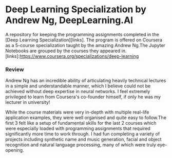 # Deep Learning Specialization by Andrew Ng, DeepLearning.AI

A repository for keeping the programming assignments completed in the [Deep Learning Specialization][links]. The program is offered on Coursera as a 5-course specialization taught by the amazing Andrew Ng.The Jupyter Notebooks are grouped by the courses they appeared in.
[links]:https://www.coursera.org/specializations/deep-learning



### Review
Andrew Ng has an incredible ability of articulating heavily technical lectures in a simple and understandable manner, which I believe could not be achieved without deep expertise in neural networks. I feel extremely privileged to learn from Coursera's co-founder himself, if only he was my lecturer in university!  

While the course materials were very in-depth with multiple real-life application examples, they were well organised and quite easy to follow.The first 3 felt like a setup of fundamental skills for the last 2 courses which were especially loaded with programming assignments that required significantly more time to work through. I had fun completing a variety of projects including synthetic name and music generation, facial and object recognition and natural language processing, many of which were truly eye-opening.

